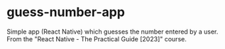 # guess-number-app
Simple app (React Native) which guesses the number entered by a user. From the "React Native - The Practical Guide [2023]" course.
